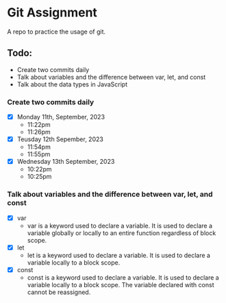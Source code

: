 # Git Assignment

A repo to practice the usage of git.

## Todo:

-   Create two commits daily
-   Talk about variables and the difference between var, let, and const
-   Talk about the data types in JavaScript

### Create two commits daily

-   [x] Monday 11th, September, 2023
    -   11:22pm
    -   11:26pm
-   [x] Teusday 12th Sepember, 2023
    -   11:54pm
    -   11:55pm
-   [x] Wednesday 13th September, 2023
    -   10:22pm
    -   10:25pm

### Talk about variables and the difference between var, let, and const

-   [x] var
    -   var is a keyword used to declare a variable. It is used to declare a variable globally or locally to an entire function regardless of block scope.
-   [x] let
    -   let is a keyword used to declare a variable. It is used to declare a variable locally to a block scope.
-   [x] const
    -   const is a keyword used to declare a variable. It is used to declare a variable locally to a block scope. The variable declared with const cannot be reassigned.
